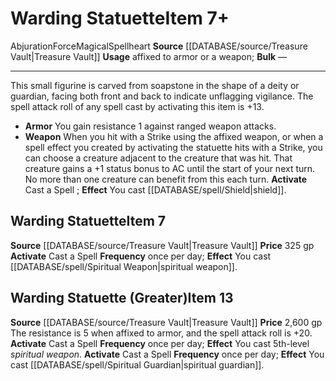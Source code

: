 ﻿---
ac: null
actions: null
alignment: null
base_item: null
bulk: null
burrow_speed: null
climb_speed: null
damage: null
deity: null
duration: null
element: null
favored_weapon: null
fly_speed: null
fortitude: null
frequency: null
hands: null
hardness: null
hp: null
id: '2242'
item_category: Spellhearts
item_subcategory: null
land_speed: null
level: '13'
max_speed: null
name: Warding  Statuette
onset: null
price: 2,600 gp
range: null
rarity: Common
reflex: null
requirement: null
resistance: null
rus_type_level: null
saving_throw: null
school: Abjuration
size: null
source: '[[DATABASE/source/Treasure Vault|Treasure Vault]]'
spell: null
stage: null
subcategory: spellheart
swim_speed: null
trait:
- '[[DATABASE/trait/Abjuration|Abjuration]]'
- '[[DATABASE/trait/Force|Force]]'
- '[[DATABASE/trait/Magical|Magical]]'
- '[[DATABASE/trait/Spellheart|Spellheart]]'
trigger: null
type: Item
usage: affixed to armor or a weapon
weapon_category: null
weapon_group: null
weapon_type: null

---
# Warding Statuette<span class="item-type">Item 7+</span>

<span class="item-trait">Abjuration</span><span class="item-trait">Force</span><span class="item-trait">Magical</span><span class="item-trait">Spellheart</span>
**Source** [[DATABASE/source/Treasure Vault|Treasure Vault]] 
**Usage** affixed to armor or a weapon; **Bulk** —

---
This small figurine is carved from soapstone in the shape of a deity or guardian, facing both front and back to indicate unflagging vigilance. The spell attack roll of any spell cast by activating this item is +13.

* **Armor** You gain resistance 1 against ranged weapon attacks.
* **Weapon** When you hit with a Strike using the affixed weapon, or when a spell effect you created by activating the statuette hits with a Strike, you can choose a creature adjacent to the creature that was hit. That creature gains a +1 status bonus to AC until the start of your next turn. No more than one creature can benefit from this each turn.
**Activate** Cast a Spell ; **Effect** You cast [[DATABASE/spell/Shield|shield]].

## Warding Statuette<span class="item-type">Item 7</span>

**Source** [[DATABASE/source/Treasure Vault|Treasure Vault]] 
**Price** 325 gp
**Activate** Cast a Spell **Frequency** once per day; **Effect** You cast [[DATABASE/spell/Spiritual Weapon|spiritual weapon]].

## Warding Statuette (Greater)<span class="item-type">Item 13</span>

**Source** [[DATABASE/source/Treasure Vault|Treasure Vault]] 
**Price** 2,600 gp
The resistance is 5 when affixed to armor, and the spell attack roll is +20.
**Activate** Cast a Spell **Frequency** once per day; **Effect** You cast 5th-level _spiritual weapon_.
**Activate** Cast a Spell **Frequency** once per day; **Effect** You cast [[DATABASE/spell/Spiritual Guardian|spiritual guardian]].